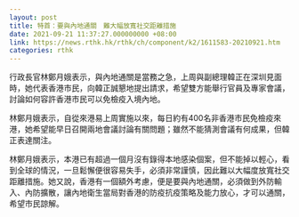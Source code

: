 ```yaml
---
layout: post
title: 特首：要與內地通關　難大幅放寬社交距離措施　
date: 2021-09-21 11:37:27.000000000 +08:00
link: https://news.rthk.hk/rthk/ch/component/k2/1611583-20210921.htm
categories: rthk
---
```


行政長官林鄭月娥表示，與內地通關是當務之急，上周與副總理韓正在深圳見面時，她代表香港市民，向韓正誠懇地提出請求，希望雙方能舉行官員及專家會議，討論如何容許香港市民可以免檢疫入境內地。

林鄭月娥表示，自從來港易上周實施以來，每日約有400名非香港市民免檢疫來港，她希望能早日召開兩地會議討論有關問題；雖然不能猜測會議有何成果，但韓正表達關注。

林鄭月娥表示，本港已有超過一個月沒有錄得本地感染個案，但不能掉以輕心，看到全球的情況，一旦鬆懈便很容易失手，必須非常謹慎，因此難以大幅度放寬社交距離措施。她又說，香港有一個額外考慮，便是要與內地通關，必須做到外防輸入、內防擴散，讓內地衛生當局對香港的防疫抗疫策略及能力放心，才可以通關，希望市民諒解。
